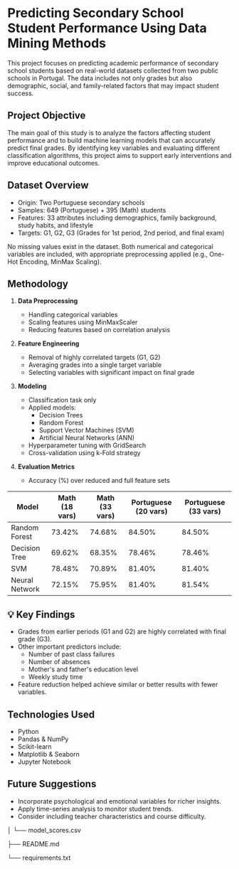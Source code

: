 #  Predicting Secondary School Student Performance Using Data Mining Methods

This project focuses on predicting academic performance of secondary school students based on real-world datasets collected from two public schools in Portugal. The data includes not only grades but also demographic, social, and family-related factors that may impact student success.

##  Project Objective

The main goal of this study is to analyze the factors affecting student performance and to build machine learning models that can accurately predict final grades. By identifying key variables and evaluating different classification algorithms, this project aims to support early interventions and improve educational outcomes.

##  Dataset Overview

-  Origin: Two Portuguese secondary schools
-  Samples: 649 (Portuguese) + 395 (Math) students
-  Features: 33 attributes including demographics, family background, study habits, and lifestyle
-  Targets: G1, G2, G3 (Grades for 1st period, 2nd period, and final exam)

No missing values exist in the dataset. Both numerical and categorical variables are included, with appropriate preprocessing applied (e.g., One-Hot Encoding, MinMax Scaling).

##  Methodology

1. **Data Preprocessing**
   - Handling categorical variables
   - Scaling features using MinMaxScaler
   - Reducing features based on correlation analysis

2. **Feature Engineering**
   - Removal of highly correlated targets (G1, G2)
   - Averaging grades into a single target variable
   - Selecting variables with significant impact on final grade

3. **Modeling**
   - Classification task only
   - Applied models:
     - Decision Trees
     - Random Forest
     - Support Vector Machines (SVM)
     - Artificial Neural Networks (ANN)
   - Hyperparameter tuning with GridSearch
   - Cross-validation using k-Fold strategy

4. **Evaluation Metrics**
   - Accuracy (%) over reduced and full feature sets

| Model          | Math (18 vars) | Math (33 vars) | Portuguese (20 vars) | Portuguese (33 vars) |
|----------------|----------------|----------------|------------------------|------------------------|
| Random Forest  | 73.42%         | 74.68%         | 84.50%                 | 84.50%                 |
| Decision Tree  | 69.62%         | 68.35%         | 78.46%                 | 78.46%                 |
| SVM            | 78.48%         | 70.89%         | 81.40%                 | 81.40%                 |
| Neural Network | 72.15%         | 75.95%         | 81.40%                 | 81.54%                 |

## 💡 Key Findings

- Grades from earlier periods (G1 and G2) are highly correlated with final grade (G3).
- Other important predictors include:
  - Number of past class failures
  - Number of absences
  - Mother's and father's education level
  - Weekly study time
- Feature reduction helped achieve similar or better results with fewer variables.

##  Technologies Used

- Python
- Pandas & NumPy
- Scikit-learn
- Matplotlib & Seaborn
- Jupyter Notebook

##  Future Suggestions

- Incorporate psychological and emotional variables for richer insights.
- Apply time-series analysis to monitor student trends.
- Consider including teacher characteristics and course difficulty.


│ └── model_scores.csv

├── README.md

└── requirements.txt
